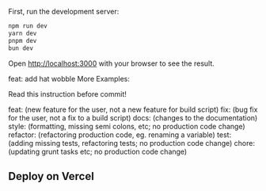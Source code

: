 First, run the development server:

<!-- Tolong Dibaca, Penting!! -->

<!-- Cara melakukan running live server, pake cara dibawah ini(pilih salah satu saja) -->

```bash
npm run dev
yarn dev
pnpm dev
bun dev
```

Open [http://localhost:3000](http://localhost:3000) with your browser to see the result.

feat: add hat wobble
More Examples:

<!-- Buat bikin feature, gunakan commit message dibawah ini. -->

Read this instruction before commit!

feat: (new feature for the user, not a new feature for build script)
fix: (bug fix for the user, not a fix to a build script)
docs: (changes to the documentation)
style: (formatting, missing semi colons, etc; no production code change)
refactor: (refactoring production code, eg. renaming a variable)
test: (adding missing tests, refactoring tests; no production code change)
chore: (updating grunt tasks etc; no production code change)

## Deploy on Vercel
